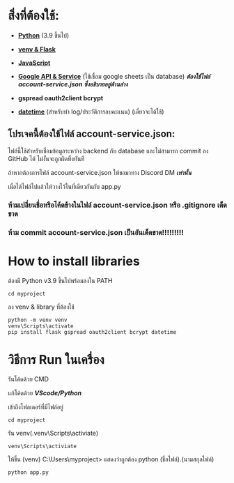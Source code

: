 # สิ่งที่ต้องใช้:
- [**Python**](https://www.python.org/downloads/) (3.9 ขึ้นไป)

- [**venv & Flask**](https://flask.palletsprojects.com/en/stable/installation/#python-version)

- [**JavaScript**](https://www.java.com/en/)

- [**Google API & Service**](https://console.cloud.google.com/) (ใช้เชื่อม google sheets เป็น database) ***ต้องใช้ไฟล์ account-service.json ซึ่งอธิบายอยู่ด้านล่าง***

- **gspread oauth2client bcrypt**

- [**datetime**](https://docs.python.org/3/library/datetime.html) (สำหรับทำ log/ประวัติการลบคะแนน) (เดี๋ยวจะได้ใช้)

## โปรเจคนี้ต้องใช้ไฟล์ account-service.json:
ไฟล์นี้ใช้สำหรับเชื่อมข้อมูลระหว่าง backend กับ database และไม่สามารถ commit ลง GitHub ได้ ไม่งั้นจะถูกผิดทิ้งทันที

ถ้าหากต้องการไฟล์ account-service.json ให้ขอมาทาง Discord DM ***เท่านั้น***

เมื่อได้ไฟล์ไปแล้วให้วางไว้ในที่เดียวกันกับ app.py

### ห้ามเปลี่ยนชื่อหรือโค้ดข้างในไฟล์ account-service.json หรือ .gitignore เด็ดขาด
### ห้าม commit account-service.json เป็นอันเด็ดขาด!!!!!!!!!

# How to install libraries
ต้องมี Python v3.9 ขึ้นไปพร้อมลงใน PATH
```
cd myproject
```
ลง venv & library ที่ต้องใช้
```
python -m venv venv
venv\Scripts\activate
pip install flask gspread oauth2client bcrypt datetime
```
# วิธีการ Run ในเครื่อง
รันโค้ดด้วย CMD 

แก้โค้ดด้วย ***VScode/Python***

เข้าถึงโฟลเดอร์ที่มีไฟล์อยู่ 
```
cd myproject
```
รัน venv(.venv\Scripts\activiate)
```
venv\Scripts\activiate
```
ให้ขึ้น (venv) C:\Users\myproject> แสดงว่าถูกต้อง
python (ชื่อไฟล์).(นามสกุลไฟล์)
```
python app.py
```